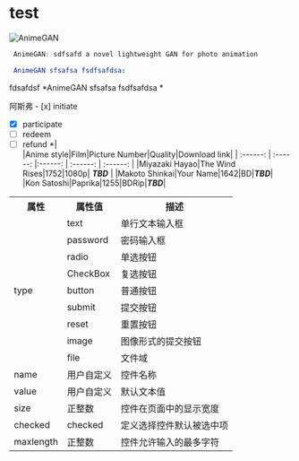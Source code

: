 # test  
![AnimeGAN](https://placehold.it/15/c5f015/000000?text=+)      
  
```css  
 AnimeGAN: sdfsafd a novel lightweight GAN for photo animation 
``` 
```yaml  
 AnimeGAN sfsafsa fsdfsafdsa: 
``` 
fdsafdsf          *AnimeGAN sfsafsa fsdfsafdsa  * 

  

 阿斯弗 - [x] initiate  
- [x] participate  
- [ ] redeem  
- [ ] refund 
  *|   
|Anime style|Film|Picture Number|Quality|Download link|
| :------: | :------: |:------: | :------: | :------: |
|Miyazaki Hayao|The Wind Rises|1752|1080p| ***TBD*** |
|Makoto Shinkai|Your Name|1642|BD|***TBD***|
|Kon Satoshi|Paprika|1255|BDRip|***TBD***|  
  
<table>
	<tr>
	    <th>属性</th>
	    <th>属性值</th>
	    <th>描述</th>  
	</tr >
	<tr >
	    <td rowspan="9">type</td>
	    <td>text</td>
	    <td>单行文本输入框</td>
	</tr>
	<tr>
	    <td>password</td>
	    <td>密码输入框</td>
	</tr>
	<tr>
	    <td>radio</td>
	    <td>单选按钮</td>
	</tr>
	<tr>
	    <td>CheckBox</td>
	    <td>复选按钮</td>
	</tr>
	<tr><td>button</td>
	    <td>普通按钮</td>
	</tr>
	<tr>
	    <td>submit</td>
	    <td>提交按钮</td>
	</tr>
	<tr>
	    <td>reset</td>
	    <td>重置按钮</td>
	</tr>
	<tr>
	    <td>image</td>
	    <td>图像形式的提交按钮</td>
	</tr>
	<tr>
	    <td >file</td>
	    <td>文件域</td>
	</tr>
	<tr>
	    <td >name</td>
	    <td>用户自定义</td>
	    <td>控件名称</td>
	</tr>
	<tr>
	    <td >value</td>
	    <td >用户自定义</td>
	    <td >默认文本值</td>
	</tr>
	<tr>
	    <td >size</td>
	    <td >正整数</td>
	    <td >控件在页面中的显示宽度</td>
	</tr>
	<tr>
	    <td >checked</td>
	    <td >checked</td>
	    <td >定义选择控件默认被选中项</td>
	</tr>
	<tr>
	    <td >maxlength</td>
	    <td >正整数</td>
	    <td >控件允许输入的最多字符</td>
	</tr>
</table>
